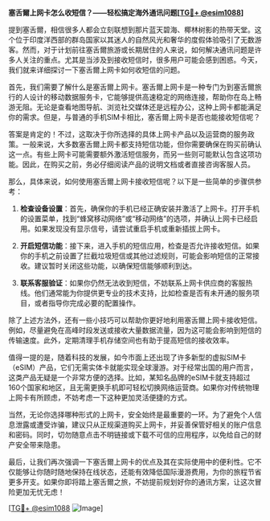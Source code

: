 **塞舌爾上网卡怎么收短信？——轻松搞定海外通讯问题[[TG💪+ @esim1088](https://t.me/s/esim1088)]**

提到塞舌爾，相信很多人都会立刻联想到那片蓝天碧海、椰林树影的热带天堂。这个位于印度洋西部的群岛国家以其迷人的自然风光和奢华的度假体验吸引了无数游客。然而，对于计划前往塞舌爾旅游或长期居住的人来说，如何解决通讯问题是许多人关注的重点。尤其是当涉及到接收短信时，很多用户可能会感到困惑。今天，我们就来详细探讨一下塞舌爾上网卡如何收短信的问题。

首先，我们需要了解什么是塞舌爾上网卡。塞舌爾上网卡是一种专门为到塞舌爾旅行的人设计的移动数据服务卡，它能够提供高速稳定的网络连接，帮助你在岛上畅游无阻。无论是查看地图导航、浏览社交媒体还是远程办公，这种上网卡都能满足你的需求。但是，与普通的手机SIM卡相比，塞舌爾上网卡是否也能接收短信呢？

答案是肯定的！不过，这取决于你所选择的具体上网卡产品以及运营商的服务政策。一般来说，大多数塞舌爾上网卡都支持短信功能，但你需要确保在购买前确认这一点。有些上网卡可能需要额外激活短信服务，而另一些则可能默认包含这项功能。因此，在购买之前，务必仔细阅读产品的说明文档或者直接咨询客服人员。

那么，具体来说，如何使用塞舌爾上网卡接收短信呢？以下是一些简单的步骤供参考：

1. **检查设备设置**：首先，确保你的手机已经正确安装并激活了上网卡。打开手机的设置菜单，找到“蜂窝移动网络”或“移动网络”的选项，并确认上网卡已经启用。如果发现没有显示信号，请尝试重启手机或重新插拔上网卡。

2. **开启短信功能**：接下来，进入手机的短信应用，检查是否允许接收短信。如果你的手机之前设置了拦截垃圾短信或其他过滤规则，可能会影响短信的正常接收。建议暂时关闭这些功能，以确保短信能够顺利到达。

3. **联系客服验证**：如果你仍然无法收到短信，不妨联系上网卡供应商的客服热线。他们通常能为你提供更专业的技术支持，比如检查是否有未开通的服务项目，或者指导你完成必要的配置操作。

除了上述方法外，还有一些小技巧可以帮助你更好地利用塞舌爾上网卡接收短信。例如，尽量避免在高峰时段发送或接收大量数据流量，因为这可能会影响到短信的传输速度。此外，定期清理手机存储空间也有助于提高短信的接收效率。

值得一提的是，随着科技的发展，如今市面上还出现了许多新型的虚拟SIM卡（eSIM）产品，它们无需实体卡就能实现全球漫游。对于经常出国的用户而言，这类产品无疑是一个非常方便的选择。比如，某知名品牌的eSIM卡就支持超过160个国家和地区，且无需更换手机即可轻松切换网络运营商。如果你对传统物理上网卡有所顾虑，不妨考虑一下这种更加灵活便捷的方式。

当然，无论你选择哪种形式的上网卡，安全始终是最重要的一环。为了避免个人信息泄露或遭受诈骗，建议只从正规渠道购买上网卡，并妥善保管好相关的账户信息和密码。同时，切勿随意点击不明链接或下载不可信的应用程序，以免给自己的财产安全带来隐患。

最后，让我们再次强调一下塞舌爾上网卡的优点及其在实际使用中的便利性。它不仅能够让你随时随地保持在线状态，还能有效降低国际漫游费用，为你的旅程节省更多开支。如果你即将踏上塞舌爾之旅，不妨提前规划好你的通讯方案，让这次冒险更加无忧无虑！

[[TG💪+ @esim1088](https://t.me/s/esim1088) ![Image](https://i.postimg.cc/4NQfJmqS/Snipaste-2025-05-13-00-14-12.png)]